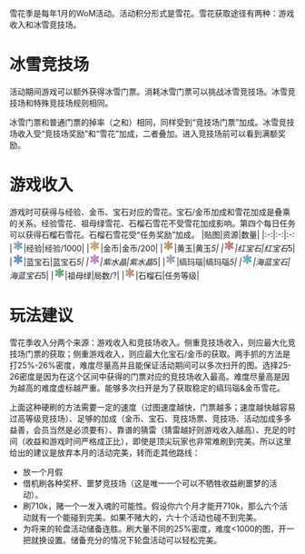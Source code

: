 雪花季是每年1月的WoM活动。活动积分形式是雪花。雪花获取途径有两种：游戏收入和冰雪竞技场。

# 冰雪竞技场
活动期间游戏可以额外获得冰雪门票。消耗冰雪门票可以挑战冰雪竞技场。冰雪竞技场和特殊竞技场规则相同。

冰雪门票和普通门票的掉率（之和）相同，同样受到“竞技场门票”加成。冰雪竞技场收入受“竞技场奖励”和“雪花”加成，二者叠加。进入竞技场前可以看到满额奖励。

# 游戏收入
游戏时可获得与经验、金币、宝石对应的雪花。宝石/金币加成和雪花加成是叠乘的关系。经验雪花、祖母绿雪花、石榴石雪花不受雪花加成影响。第四个每日任务可以获得石榴石雪花。石榴石雪花受“任务奖励”加成。
|贴图|资源|数量|
|:-:|:-:|:-:
|<img src="https://github.com/putianyi889/Minesweeper-makes-me-happy/blob/main/wiki/images/wom/355.svg" width=20>|经验|经验/1000|
|<img src="https://github.com/putianyi889/Minesweeper-makes-me-happy/blob/main/wiki/images/wom/356.svg" width=20>|金币|金币/200|
|<img src="https://github.com/putianyi889/Minesweeper-makes-me-happy/blob/main/wiki/images/wom/357.svg" width=20>|黄玉|黄玉*5|
|<img src="https://github.com/putianyi889/Minesweeper-makes-me-happy/blob/main/wiki/images/wom/358.svg" width=20>|红宝石|红宝石*5|
|<img src="https://github.com/putianyi889/Minesweeper-makes-me-happy/blob/main/wiki/images/wom/359.svg" width=20>|蓝宝石|蓝宝石*5|
|<img src="https://github.com/putianyi889/Minesweeper-makes-me-happy/blob/main/wiki/images/wom/360.svg" width=20>|紫水晶|紫水晶*5|
|<img src="https://github.com/putianyi889/Minesweeper-makes-me-happy/blob/main/wiki/images/wom/361.svg" width=20>|缟玛瑙|缟玛瑙*5|
|<img src="https://github.com/putianyi889/Minesweeper-makes-me-happy/blob/main/wiki/images/wom/362.svg" width=20>|海蓝宝石|海蓝宝石*5|
|<img src="https://github.com/putianyi889/Minesweeper-makes-me-happy/blob/main/wiki/images/wom/363.svg" width=20>|祖母绿|局数/?|
|<img src="https://github.com/putianyi889/Minesweeper-makes-me-happy/blob/main/wiki/images/wom/364.svg" width=20>|石榴石|任务等级|

# 玩法建议
雪花季收入分两个来源：游戏收入和竞技场收入。侧重竞技场收入，则应最大化竞技场门票的获取；侧重游戏收入，则应最大化宝石/金币的获取。两手抓的方法是打25%-26%密度，难度尽量高并且能保证活动期间可以多次扫开的图。选择25-26密度是因为在这个区间中获得的门票对应的竞技场收入最高。难度尽量高是因为越高的难度虚标越严重。能够多次扫开是为了获取稳定的缟玛瑙&金币雪花。

上面这种硬刷的方法需要一定的速度（过图速度越快，门票越多；速度越快越容易过高等级竞技场）、足够的加成（金币、宝石、竞技场票、竞技场、活动加成多多益善，会员当然是必须要有）、靠谱的猜雷（猜雷越好则游戏收入越高）、充足的时间（收益和游戏时间严格成正比），即使是顶尖玩家也非常难刷到完美。所以这里给出的建议是放弃本月的活动完美，转而走其他路线：
- 放一个月假
- 借机刷各种奖杯、噩梦竞技场（这是唯一一个可以不牺牲收益刷噩梦的活动）。
- 刷710k，赌一个一发入魂的可能性。假设你六个月才能开710k，那么六个活动就有一个能碰到完美。如果不赌大的，六十个活动也碰不到完美。
- 为将来的轮盘活动储备连胜。刷大量不同的25%密度，难度<1000的图，开一把就换设置。储备充分的情况下轮盘活动可以轻松完美。
